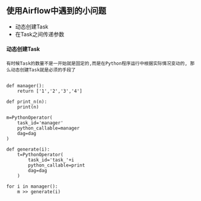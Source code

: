 ## 使用Airflow中遇到的小问题
- 动态创建Task
- 在Task之间传递参数
#### 动态创建Task

`有时候Task的数量不是一开始就是固定的,而是在Python程序运行中根据实际情况变动的, 那么动态创建Task就是必须的手段了` 

```

def manager():
    return ['1','2','3','4']

def print_n(n):
    print(n)

m=PythonOperator(
    task_id='manager'
    python_callable=manager
    dag=dag
)

def generate(i):
    t=PythonOperator(
        task_id='task_'+i
        python_callable=print
        dag=dag
    )

for i in manager():
    m >> generate(i)
    
```

